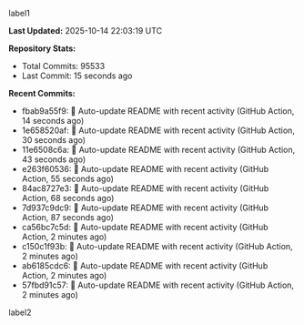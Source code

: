 
label1 
<!-- ACTIVITY_START -->
**Last Updated:** 2025-10-14 22:03:19 UTC

**Repository Stats:**
- Total Commits: 95533
- Last Commit: 15 seconds ago

**Recent Commits:**
- fbab9a55f9: 🤖 Auto-update README with recent activity (GitHub Action, 14 seconds ago)
- 1e658520af: 🤖 Auto-update README with recent activity (GitHub Action, 30 seconds ago)
- 11e6508c6a: 🤖 Auto-update README with recent activity (GitHub Action, 43 seconds ago)
- e263f60536: 🤖 Auto-update README with recent activity (GitHub Action, 55 seconds ago)
- 84ac8727e3: 🤖 Auto-update README with recent activity (GitHub Action, 68 seconds ago)
- 7d937c9dc9: 🤖 Auto-update README with recent activity (GitHub Action, 87 seconds ago)
- ca56bc7c5d: 🤖 Auto-update README with recent activity (GitHub Action, 2 minutes ago)
- c150c1f93b: 🤖 Auto-update README with recent activity (GitHub Action, 2 minutes ago)
- ab6185cdc6: 🤖 Auto-update README with recent activity (GitHub Action, 2 minutes ago)
- 57fbd91c57: 🤖 Auto-update README with recent activity (GitHub Action, 2 minutes ago)
<!-- ACTIVITY_END -->

label2
